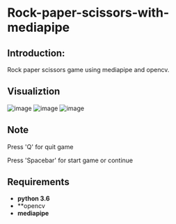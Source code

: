 # Rock-paper-scissors-with-mediapipe


## Introduction:

Rock paper scissors game using mediapipe and opencv.

## Visualiztion
![image](https://github.com/tuan666chuoiht/Rock-paper-scissors-with-mediapipe/assets/133035942/143c6750-69ba-4897-8056-955b593557ad)
![image](https://github.com/tuan666chuoiht/Rock-paper-scissors-with-mediapipe/assets/133035942/6152533a-07bc-450d-acd2-e2952ea25c37)
![image](https://github.com/tuan666chuoiht/Rock-paper-scissors-with-mediapipe/assets/133035942/4df1f54e-cb9d-4e25-ae01-f6b277dbeb2b)
## Note

Press 'Q' for quit game

Press 'Spacebar' for start game or continue

## Requirements

* **python 3.6**
* **opencv
* **mediapipe**
